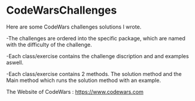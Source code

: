 # CodeWarsChallenges
Here are some CodeWars challenges solutions I wrote.

-The challenges are ordered into the specific package, which are named with the difficulty of the challenge.

-Each class/exercise contains the challenge discription and and examples aswell. 

-Each class/exercise contains 2 methods. The solution method and the Main method which runs the solution method with an example.

The Website of CodeWars : https://www.codewars.com
